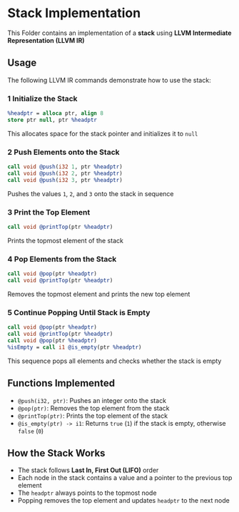 # Stack Implementation

This Folder contains an implementation of a **stack** using **LLVM Intermediate Representation (LLVM IR)**

## Usage

The following LLVM IR commands demonstrate how to use the stack:

### 1 Initialize the Stack
```llvm
%headptr = alloca ptr, align 8
store ptr null, ptr %headptr
```
This allocates space for the stack pointer and initializes it to `null`

### 2 Push Elements onto the Stack
```llvm
call void @push(i32 1, ptr %headptr)
call void @push(i32 2, ptr %headptr)
call void @push(i32 3, ptr %headptr)
```
Pushes the values `1`, `2`, and `3` onto the stack in sequence

### 3 Print the Top Element
```llvm
call void @printTop(ptr %headptr)
```
Prints the topmost element of the stack

### 4 Pop Elements from the Stack
```llvm
call void @pop(ptr %headptr)
call void @printTop(ptr %headptr)
```
Removes the topmost element and prints the new top element

### 5 Continue Popping Until Stack is Empty
```llvm
call void @pop(ptr %headptr)
call void @printTop(ptr %headptr)
call void @pop(ptr %headptr)
%isEmpty = call i1 @is_empty(ptr %headptr)
```
This sequence pops all elements and checks whether the stack is empty

## Functions Implemented

- `@push(i32, ptr)`: Pushes an integer onto the stack
- `@pop(ptr)`: Removes the top element from the stack
- `@printTop(ptr)`: Prints the top element of the stack
- `@is_empty(ptr) -> i1`: Returns `true` (`1`) if the stack is empty, otherwise `false` (`0`)

## How the Stack Works
- The stack follows **Last In, First Out (LIFO)** order
- Each node in the stack contains a value and a pointer to the previous top element
- The `headptr` always points to the topmost node
- Popping removes the top element and updates `headptr` to the next node


